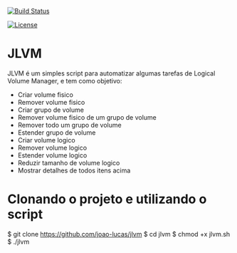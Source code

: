 
[![Build Status](https://travis-ci.org/mschwager/gitem.svg?branch=master)](https://travis-ci.org/mschwager/gitem)

[![License](https://img.shields.io/packagist/l/doctrine/orm.svg)](https://img.shields.io/packagist/l/doctrine/orm.svg) 

# JLVM

JLVM é um simples script para automatizar algumas tarefas de Logical Volume Manager, e tem como objetivo:

* Criar volume fisico
* Remover volume fisico
* Criar grupo de volume
* Remover volume fisico de um grupo de volume
* Remover todo um grupo de volume
* Estender grupo de volume
* Criar volume logico
* Remover volume logico
* Estender volume logico
* Reduzir tamanho de volume logico
* Mostrar detalhes de todos itens acima


# Clonando o projeto e utilizando o script
$ git clone https://github.com/joao-lucas/jlvm
$ cd jlvm
$ chmod +x jlvm.sh
$ ./jlvm


